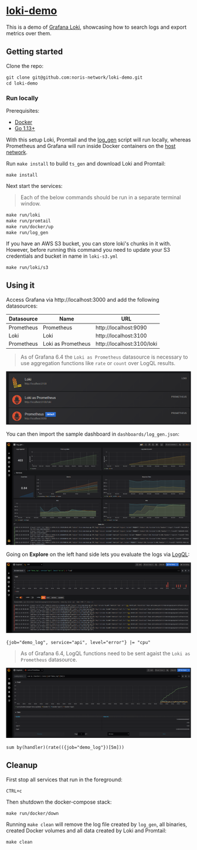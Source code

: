 # [loki-demo](https://github.com/noris-network/loki-demo)

This is a demo of [Grafana Loki][loki], showcasing how to search logs and
export metrics over them.

## Getting started


Clone the repo:

```shell
git clone git@github.com:noris-network/loki-demo.git
cd loki-demo
```

### Run locally

Prerequisites:

- [Docker][docker]
- [Go 1.13+][go]

With this setup Loki, Promtail and the [log_gen][log_gen] script
will run locally, whereas Prometheus and Grafana will run inside
Docker containers on the [host network][docker-net].

Run `make install` to build `ts_gen` and download Loki and
Promtail:

```shell
make install
```

Next start the services:

> Each of the below commands should be run in a separate
> terminal window.

```shell
make run/loki
make run/promtail
make run/docker/up
make run/log_gen
```

If you have an AWS S3 bucket, you can store loki's chunks in it with.
However, before running this command you need to update your S3 credentials
and bucket in name in `loki-s3.yml`

```shell
make run/loki/s3
```

## Using it

Access Grafana via http://localhost:3000 and add the following
datasources:

Datasource|Name|URL
---|---|---
Prometheus|Prometheus|http://localhost:9090
Loki|Loki|http://localhost:3100
Prometheus|Loki as Prometheus|http://localhost:3100/loki

> As of Grafana 6.4 the `Loki as Prometheus` datasource is necessary to use aggregation functions like
> `rate` or `count` over LogQL results.

![Datasources][ds_pic]

You can then import the sample dashboard in `dashboards/log_gen.json`:

![log_gen Dashboards][dashboard_example]

Going on **Explore** on the left hand side lets you evaluate
the logs via [LogQL][logql]:

![Example LogQL query][query1]

```
{job="demo_log", service="api", level="error"} |= "cpu"
```

> As of Grafana 6.4, LogQL functions need to be sent agaist the
> `Loki as Prometheus` datasource.

![Example LogQL query with functions][query2]

```
sum by(handler)(rate(({job="demo_log"})[5m]))
```

## Cleanup

First stop all services that run in the foreground:

```shell
CTRL+c
```

Then shutdown the docker-compose stack:

```shell
make run/docker/down
```

Running `make clean` will remove the log file created by `log_gen`, all
binaries, created Docker volumes and all data created by Loki and Promtail:

```shell
make clean
```

[loki]: https://github.com/grafana/loki
[docker]: https://docs.docker.com/install/
[go]: https://golang.org/doc/install
[docker-net]: https://docs.docker.com/network/#network-driver-summary
[log_gen]: https://github.com/noris-network/loki-demo/blob/master/main.go
[ds_pic]: static/ds.png
[dashboard_example]: static/dashboard_example.png
[logql]: https://github.com/grafana/loki/blob/master/docs/logql.md
[query1]: static/log_query_1.png
[query2]: static/log_query_2.png


